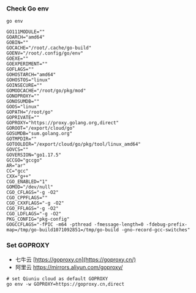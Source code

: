 

### Check Go env

```shell
go env

GO111MODULE=""
GOARCH="amd64"
GOBIN=""
GOCACHE="/root/.cache/go-build"
GOENV="/root/.config/go/env"
GOEXE=""
GOEXPERIMENT=""
GOFLAGS=""
GOHOSTARCH="amd64"
GOHOSTOS="linux"
GOINSECURE=""
GOMODCACHE="/root/go/pkg/mod"
GONOPROXY=""
GONOSUMDB=""
GOOS="linux"
GOPATH="/root/go"
GOPRIVATE=""
GOPROXY="https://proxy.golang.org,direct"
GOROOT="/export/cloud/go"
GOSUMDB="sum.golang.org"
GOTMPDIR=""
GOTOOLDIR="/export/cloud/go/pkg/tool/linux_amd64"
GOVCS=""
GOVERSION="go1.17.5"
GCCGO="gccgo"
AR="ar"
CC="gcc"
CXX="g++"
CGO_ENABLED="1"
GOMOD="/dev/null"
CGO_CFLAGS="-g -O2"
CGO_CPPFLAGS=""
CGO_CXXFLAGS="-g -O2"
CGO_FFLAGS="-g -O2"
CGO_LDFLAGS="-g -O2"
PKG_CONFIG="pkg-config"
GOGCCFLAGS="-fPIC -m64 -pthread -fmessage-length=0 -fdebug-prefix-map=/tmp/go-build1071092851=/tmp/go-build -gno-record-gcc-switches"
```



### Set GOPROXY

- 七牛云	[https://goproxy.cn](https://goproxy.cn/)
- 阿里云    https://mirrors.aliyun.com/goproxy/

```shell
# set Qiuniu cloud as default GOPROXY
go env -w GOPROXY=https://goproxy.cn,direct
```



